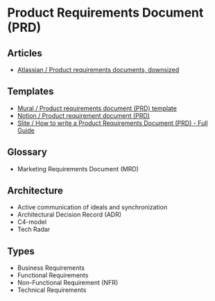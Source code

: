 # Product Requirements Document (PRD)

<!--
https://udemy.com/courses/search/?src=ukw&q=Product+Requirements+Document
-->

## Articles

- [Atlassian / Product requirements documents, downsized](https://atlassian.com/agile/product-management/requirements)

## Templates

- [Mural / Product requirements document (PRD) template](https://mural.co/templates/product-requirements-document)
- [Notion / Product requirement document (PRD)](https://notion.so/templates/product-requirement-document-prd)
- [Slite / How to write a Product Requirements Document (PRD) - Full Guide](https://slite.com/learn/product-requirements-document)

## Glossary

- Marketing Requirements Document (MRD)

## Architecture

- Active communication of ideals and synchronization
- Architectural Decision Record (ADR)
- C4-model
- Tech Radar

## Types

- Business Requirements
- Functional Requirements
- Non-Functional Requirement (NFR)
- Technical Requirements

<!--
Regras de Negócio
Requisitos Funcionais
Requisitos Não Funcionais
-->

<!--
https://mestresdaweb.com.br/tecnologias/requisitos-funcionais-e-nao-funcionais-o-que-sao

https://altexsoft.com/blog/non-functional-requirements/
-->

<!--
Requisitos funcionais são recursos ou funcionalidades específicas que um sistema deve oferecer para atender às suas necessidades. Aqui estão quatro requisitos funcionais para um sistema com login e listagem de postagens:

Autenticação de usuário: O sistema deve permitir que os usuários se autentiquem com um nome de usuário e senha ou através de um provedor de identidade de terceiros (por exemplo, Google, Facebook).

Registro de usuário: O sistema deve permitir que novos usuários criem uma conta com informações básicas, como nome, endereço de e-mail e senha.

Listagem de postagens: O sistema deve exibir uma lista de postagens criadas pelos usuários em ordem cronológica inversa (da mais recente para a mais antiga) ou com base em critérios de classificação selecionados pelo usuário (por exemplo, popularidade, relevância).

Criação e edição de postagens: Os usuários autenticados devem ser capazes de criar novas postagens e editar suas próprias postagens. As postagens podem incluir texto, imagens e links.

Requisitos não funcionais são características ou atributos do sistema que afetam sua operação e desempenho, mas não estão diretamente relacionados às funcionalidades específicas. Aqui estão quatro requisitos não funcionais para o mesmo sistema:

Desempenho: O sistema deve ser capaz de lidar com um grande número de usuários e postagens simultaneamente sem degradação significativa no tempo de resposta.

Segurança: O sistema deve garantir a segurança das informações do usuário, incluindo nomes de usuário, senhas e conteúdo das postagens, através de criptografia de dados, armazenamento seguro e práticas de desenvolvimento seguro.

Privacidade: O sistema deve cumprir as leis e regulamentações de privacidade aplicáveis, como o GDPR, e permitir que os usuários controlem a visibilidade de suas informações e postagens.

Escalabilidade: O sistema deve ser projetado para escalar facilmente e acomodar o crescimento do número de usuários e postagens ao longo do tempo, sem a necessidade de grandes alterações na arquitetura.
-->
